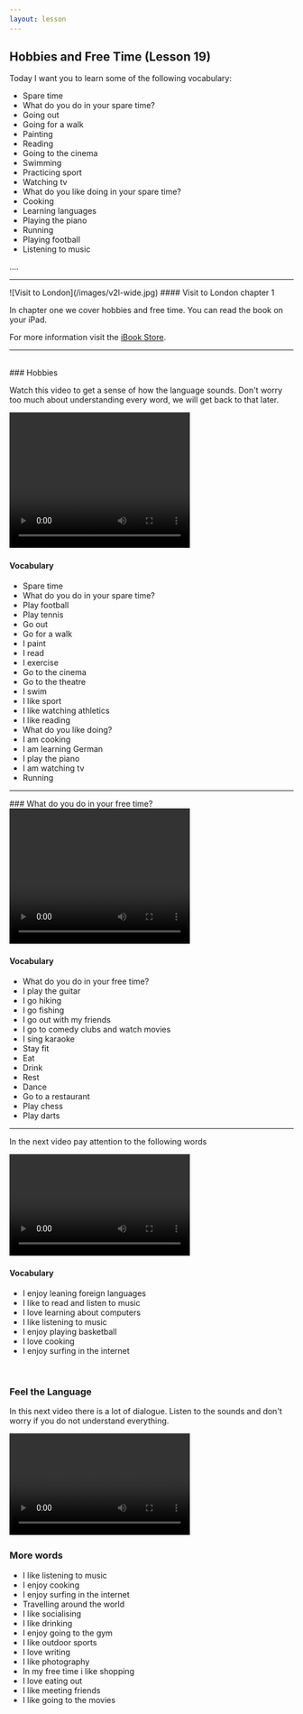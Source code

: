 ```yaml
---
layout: lesson
---
```

## Hobbies and Free Time (Lesson 19)


Today I want you to learn some of the following vocabulary:

* Spare time
* What do you do in your spare time?
* Going out
* Going for a walk
* Painting 
* Reading 
* Going to the cinema
* Swimming
* Practicing sport
* Watching tv
* What do you like doing in your spare time? 
* Cooking
* Learning languages
* Playing the piano
* Running
* Playing football
* Listening to music

….

<hr>
![Visit to London](/images/v2l-wide.jpg)
#### Visit to London chapter 1

In chapter one we cover hobbies and free time. 
You can read the book on your iPad.

For more information visit the [iBook Store](https://itunes.apple.com/us/book/portuguese-for-travelers/id568515833).

<hr>

<br class="column">
### Hobbies

Watch this video to get a sense of how the language sounds. Don't worry too much about understanding every word, we will get back to that later.


<video width="320" height="240" preload="none">
    <source type="video/youtube" src="http://www.youtube.com/watch?v=5D9tHk5p4YM&list=FLLWtwPlc7oWphbETPsP7oDg&index=290" />
</video>

#### Vocabulary

* Spare time
* What do you do in your spare time?
* Play football
* Play tennis
* Go out
* Go for a walk
* I paint
* I read
* I exercise 
* Go to the cinema
* Go to the theatre
* I swim 
* I like sport
* I like watching athletics
* I like reading
* What do you like doing?
* I am cooking 
* I am learning German
* I play the piano
* I am watching tv
* Running 

<hr>
### What do you do in your free time? 

<video width="320" height="240" preload="none">
    <source type="video/youtube" src="http://www.youtube.com/watch?v=qmKlOy1XTgI" />
</video>

#### Vocabulary

* What do you do in your free time? 
* I play the guitar
* I go hiking 
* I go fishing 
* I go out with my friends
* I go to comedy clubs and watch movies
* I sing karaoke 
* Stay fit 
* Eat 
* Drink
* Rest 
* Dance 
* Go to a restaurant 
* Play chess 
* Play darts 


<hr>

In the next video pay attention to the following words


<video width="320" height="180" preload="none">
    <source type="video/youtube" src="http://www.youtube.com/watch?v=aGJpiiSJtmk" />
</video>

#### Vocabulary

* I enjoy leaning foreign languages
* I like to read and listen to music
* I love learning about computers
* I like listening to music
* I enjoy playing basketball
* I love cooking
* I enjoy surfing in the internet 

<br class="column">

### Feel the Language

In this next video there is a lot of dialogue. 
Listen to the sounds and don't worry if you do not understand everything.

<video width="320" height="180" preload="none">
    <source type="video/youtube" src="http://www.youtube.com/watch?v=Qkxj2Rslljc" />
</video>


<br class="column">

### More words


* I like listening to music
* I enjoy cooking 
* I enjoy surfing in the internet 
* Travelling around the world 
* I like socialising 
* I like drinking 
* I enjoy going to the gym 
* I like outdoor sports
* I love writing 
* I like photography
* In my free time i like shopping 
* I love eating out 
* I like meeting friends 
* I like going to the movies






